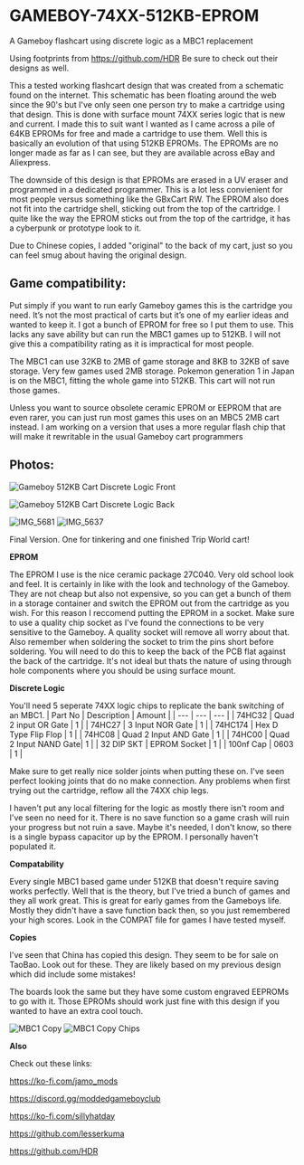 # GAMEBOY-74XX-512KB-EPROM
A Gameboy flashcart using discrete logic as a MBC1 replacement

Using footprints from https://github.com/HDR Be sure to check out their designs as well.

This a tested working flashcart design that was created from a schematic found on the internet. This schematic has been floating around the web since the 90's but I've 
only seen one person try to make a cartridge using that design. This is done with surface mount 74XX series logic that is new and current. I made this to suit want I wanted
as I came across a pile of 64KB EPROMs for free and made a cartridge to use them. Well this is basically an evolution of that using 512KB EPROMs. The EPROMs are no longer made 
as far as I can see, but they are available across eBay and Aliexpress.

The downside of this design is that EPROMs are erased in a UV eraser and programmed in a dedicated programmer. This is a lot less convienient for most people versus something like the GBxCart RW.
The EPROM also does not fit into the cartridge shell, sticking out from the top of the cartridge. I quite like the way the EPROM sticks out from the top of the cartridge, it has a cyberpunk or prototype look to it.

Due to Chinese copies, I added "original" to the back of my cart, just so you can feel smug about having the original design.

## Game compatibility:

Put simply if you want to run early Gameboy games this is the cartridge you need. It’s not the most practical of carts but it’s one of my earlier ideas and wanted to keep it. I got a bunch of EPROM for free so I put them to use. This lacks any save ability but can run the MBC1 games up to 512KB. I will not give this a compatibility rating as it is impractical for most people.

The MBC1 can use 32KB to 2MB of game storage and 8KB to 32KB of save storage. Very few games used 2MB storage. Pokemon generation 1 in Japan is on the MBC1, fitting the whole game into 512KB. This cart will not run those games.

Unless you want to source obsolete ceramic EPROM or EEPROM that are even rarer, you can just run most games this uses on an MBC5 2MB cart instead. I am working on a version that uses a more regular flash chip that will make it rewritable in the usual Gameboy cart programmers

## Photos:

![Gameboy 512KB Cart Discrete Logic Front](https://github.com/sillyhatday/GAMEBOY-FLASHCART-MBC1-DISCRETE/assets/65309612/546adfbd-cc16-4f19-87f0-4a89dede614f)

![Gameboy 512KB Cart Discrete Logic Back](https://github.com/sillyhatday/GAMEBOY-FLASHCART-MBC1-DISCRETE/assets/65309612/b29cd008-b40e-429b-b887-79f1b87ca9d7)

![IMG_5681](https://github.com/sillyhatday/GAMEBOY-FLASHCART-MBC1-DISCRETE/assets/65309612/fdd5c244-bbce-4291-b9f8-f7a260b6721f)
![IMG_5637](https://github.com/sillyhatday/GAMEBOY-FLASHCART-MBC1-DISCRETE/assets/65309612/de99a0bb-a1df-40f3-9fa1-70af790dc962)

Final Version. One for tinkering and one finished Trip World cart!

**EPROM**

The EPROM I use is the nice ceramic package 27C040. Very old school look and feel. It is certainly in like with the look and technology of the Gameboy. They are not cheap but also not expensive,
 so you can get a bunch of them in a storage container and switch the EPROM out from the cartridge as you wish. For this reason I reccomend putting the EPROM in a socket.
 Make sure to use a quality chip socket as I've found the connections to be very sensitive to the Gameboy. A quality socket will remove all worry about that. Also remember when soldering the socket to trim the pins short before soldering. You will need to do this to keep the back of the PCB flat against the back of the cartridge. It's not ideal but thats the nature of using through hole components where you should be using surface mount.
 
 **Discrete Logic**
 
 You'll need 5 seperate 74XX logic chips to replicate the bank switching of an MBC1.
 | Part No | Description | Amount |
 | --- | --- | --- |
 | 74HC32 | Quad 2 input OR Gate | 1 |
 | 74HC27 | 3 Input NOR Gate | 1 |
 | 74HC174 | Hex D Type Flip Flop | 1 |
 | 74HC08 | Quad 2 Input AND Gate | 1 |
 | 74HC00 | Quad 2 Input NAND Gate| 1 |
 | 32 DIP SKT | EPROM Socket | 1 |
 | 100nf Cap | 0603 | 1 |
 
 Make sure to get really nice solder joints when putting these on. I've seen perfect looking joints that do no make connection. Any problems when first trying out the cartridge, reflow all the 74XX chip legs.
 
 I haven't put any local filtering for the logic as mostly there isn't room and I've seen no need for it. There is no save function so a game crash will ruin your progress but not ruin a save. Maybe it's needed, I don't know, so there is a single bypass capacitor up by the EPROM. I personally haven't populated it.
 
 **Compatability**
 
 Every single MBC1 based game under 512KB that doesn't require saving works perfectly. Well that is the theory, but I've tried a bunch of games and they all work great. This is great for early games from the Gameboys life. Mostly they didn't have a save function back then, so you just remembered your high scores. Look in the COMPAT file for games I have tested myself.
 
 **Copies**
 
 I've seen that China has copied this design. They seem to be for sale on TaoBao. Look out for these. They are likely based on my previous design which did include some mistakes!
 
 The boards look the same but they have some custom engraved EEPROMs to go with it. Those EPROMs should work just fine with this design if you wanted to have an extra cool touch.
 
 ![MBC1 Copy](https://github.com/sillyhatday/GAMEBOY-FLASHCART-MBC1-DISCRETE/assets/65309612/e559b3f1-7cf5-447c-8597-5a02b1b501f9)
![MBC1 Copy Chips](https://github.com/sillyhatday/GAMEBOY-FLASHCART-MBC1-DISCRETE/assets/65309612/38d28594-3082-4a77-adda-fae669a4a791)

**Also**

Check out these links:

https://ko-fi.com/jamo_mods

https://discord.gg/moddedgameboyclub

https://ko-fi.com/sillyhatday

https://github.com/lesserkuma

https://github.com/HDR
